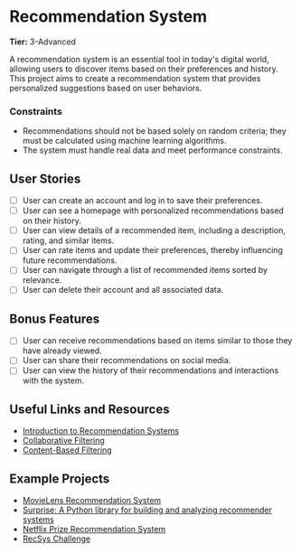 # Recommendation System

**Tier:** 3-Advanced

A recommendation system is an essential tool in today's digital world, allowing users to discover items based on their preferences and history. This project aims to create a recommendation system that provides personalized suggestions based on user behaviors.

### Constraints

- Recommendations should not be based solely on random criteria; they must be calculated using machine learning algorithms.
- The system must handle real data and meet performance constraints.

## User Stories

- [ ] User can create an account and log in to save their preferences.
- [ ] User can see a homepage with personalized recommendations based on their history.
- [ ] User can view details of a recommended item, including a description, rating, and similar items.
- [ ] User can rate items and update their preferences, thereby influencing future recommendations.
- [ ] User can navigate through a list of recommended items sorted by relevance.
- [ ] User can delete their account and all associated data.

## Bonus Features

- [ ] User can receive recommendations based on items similar to those they have already viewed.
- [ ] User can share their recommendations on social media.
- [ ] User can view the history of their recommendations and interactions with the system.

## Useful Links and Resources

- [Introduction to Recommendation Systems](https://towardsdatascience.com/introduction-to-recommendation-systems-in-python-308b3e3e6c6e)
- [Collaborative Filtering](https://en.wikipedia.org/wiki/Collaborative_filtering)
- [Content-Based Filtering](https://en.wikipedia.org/wiki/Content-based_filtering)

## Example Projects

- [MovieLens Recommendation System](https://grouplens.org/datasets/movielens/)
- [Surprise: A Python library for building and analyzing recommender systems](https://github.com/NicolasHug/Surprise)
- [Netflix Prize Recommendation System](https://github.com/Netflix/Netflix-Prize)
- [RecSys Challenge](https://recsys.acm.org/recsys16/challenge.html)

